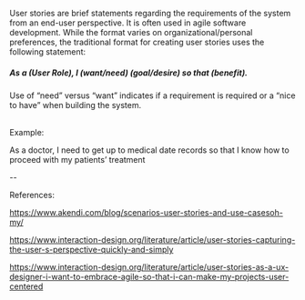 User stories are brief statements regarding the requirements of the system from an end-user perspective. It is often used in agile software development. While the format varies on organizational/personal preferences, the traditional format for creating user stories uses the following statement:

##### As a (User Role), I (want/need) (goal/desire) so that (benefit).

Use of “need” versus “want” indicates if a requirement is required or a “nice to have” when building the system.

<br>
Example:

As a doctor, I need to get up to medical date records so that I know how to proceed with my patients’ treatment


--

References:

https://www.akendi.com/blog/scenarios-user-stories-and-use-casesoh-my/

https://www.interaction-design.org/literature/article/user-stories-capturing-the-user-s-perspective-quickly-and-simply

https://www.interaction-design.org/literature/article/user-stories-as-a-ux-designer-i-want-to-embrace-agile-so-that-i-can-make-my-projects-user-centered
